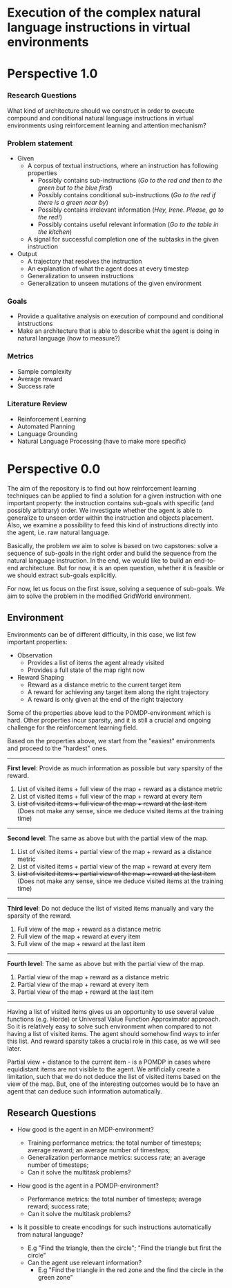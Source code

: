 # Execution of the complex natural language instructions in virtual environments

# Perspective 1.0

### Research Questions

What kind of architecture should we construct in order to execute compound and conditional natural language instructions in virtual environments using reinforcement learning and attention mechanism?


### Problem statement
  - Given
    - A corpus of textual instructions, where an instruction has following properties
        - Possibly contains sub-instructions (*Go to the red and then to the green but to the blue first*)
        - Possibly contains conditional sub-instructions (*Go to the red if there is a green near by*)
        - Possibly contains irrelevant information (*Hey, Irene. Please, go to the red!*)
        - Possibly contains useful relevant information (*Go to the table in the kitchen*)
    - A signal for successful completion one of the subtasks in the given instruction
  - Output
    - A trajectory that resolves the instruction
    - An explanation of what the agent does at every timestep
    - Generalization to unseen instructions
    - Generalization to unseen mutations of the given environment
    
### Goals
  - Provide a qualitative analysis on execution of compound and conditional intstructions
  - Make an architecture that is able to describe what the agent is doing in natural language (how to measure?)
    
### Metrics
  - Sample complexity
  - Average reward
  - Success rate
  
### Literature Review
  - Reinforcement Learning
  - Automated Planning
  - Language Grounding
  - Natural Language Processing (have to make more specific)

# Perspective 0.0

The aim of the repository is to find out how reinforcement learning techniques can be applied to find a solution for a given instruction with one important property: the instruction contains sub-goals with specific (and possibly arbitrary) order. We investigate whether the agent is able to generalize to unseen order within the instruction and objects placement. Also, we examine a possibility to feed this kind of instructions directly into the agent, i.e. raw natural language.

Basically, the problem we aim to solve is based on two capstones: solve a sequence of sub-goals in the right order and build the sequence from the natural language instruction. In the end, we would like to build an end-to-end architecture. But for now, it is an open question, whether it is feasible or we should extract sub-goals explicitly.

For now, let us focus on the first issue, solving a sequence of sub-goals.
We aim to solve the problem in the modified GridWorld environment.

## Environment

Environments can be of different difficulty, in this case, we list few important properties:
  - Observation
    - Provides a list of items the agent already visited
    - Provides a full state of the map right now
  - Reward Shaping
    - Reward as a distance metric to the current target item
    - A reward for achieving any target item along the right trajectory
    - A reward is only given at the end of the right trajectory
    
Some of the properties above lead to the POMDP-environment which is hard. Other properties incur sparsity, and it is still a crucial and ongoing challenge for the reinforcement learning field.

Based on the properties above, we start from the "easiest" environments and proceed to the "hardest" ones.

***
**First level**: Provide as much information as possible but vary sparsity of the reward.
  1. List of visited items + full view of the map + reward as a distance metric
  2. List of visited items + full view of the map + reward at every item
  3. ~~List of visited items + full view of the map + reward at the last item~~ (Does not make any sense, since we deduce visited items at the training time)
  
***  
**Second level**: The same as above but with the partial view of the map.
  1. List of visited items + partial view of the map + reward as a distance metric
  2. List of visited items + partial view of the map + reward at every item
  3. ~~List of visited items + partial view of the map + reward at the last item~~ (Does not make any sense, since we deduce visited items at the training time)
  
***  
**Third level**: Do not deduce the list of visited items manually and vary the sparsity of the reward.
  1. Full view of the map + reward as a distance metric
  2. Full view of the map + reward at every item
  3. Full view of the map + reward at the last item
  
***  
**Fourth level**: The same as above but with the partial view of the map.
  1. Partial view of the map + reward as a distance metric
  2. Partial view of the map + reward at every item
  3. Partial view of the map + reward at the last item
 
***

Having a list of visited items gives us an opportunity to use several value functions (e.g. Horde) or Universal Value Function Approximator approach. So it is relatively easy to solve such environment when compared to not having a list of visited items. The agent should somehow find ways to infer this list. And reward sparsity takes a crucial role in this case, as we will see later.

Partial view + distance to the current item - is a POMDP in cases where equidistant items are not visible to the agent.
We artificially create a limitation, such that we do not deduce the list of visited items based on the view of the map. But, one of the interesting outcomes would be to have an agent that can deduce such information automatically.

## Research Questions
  
- How good is the agent in an MDP-environment?
  - Training performance metrics: the total number of timesteps; average reward; an average number of timesteps;
  - Generalization performance metrics: success rate; an average number of timesteps;
  - Can it solve the multitask problems?
  
- How good is the agent in a POMDP-environment?
  - Performance metrics: the total number of timesteps; average reward; success rate;
  * Can it solve the multitask problems?  
  
- Is it possible to create encodings for such instructions automatically from natural language?
  - E.g "Find the triangle, then the circle"; "Find the triangle but first the circle"
  - Can the agent use relevant information?
    - E.g "Find the triangle in the red zone and the find the circle in the green zone"
